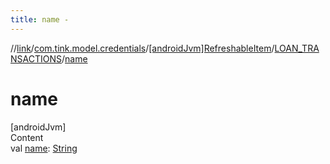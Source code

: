 ```yaml
---
title: name -
---
```

//[link](../../../index.md)/[com.tink.model.credentials](../../index.md)/[[androidJvm]RefreshableItem](../index.md)/[LOAN_TRANSACTIONS](index.md)/[name](name.md)



# name  
[androidJvm]  
Content  
val [name](name.md): [String](https://kotlinlang.org/api/latest/jvm/stdlib/kotlin/-string/index.html)  



